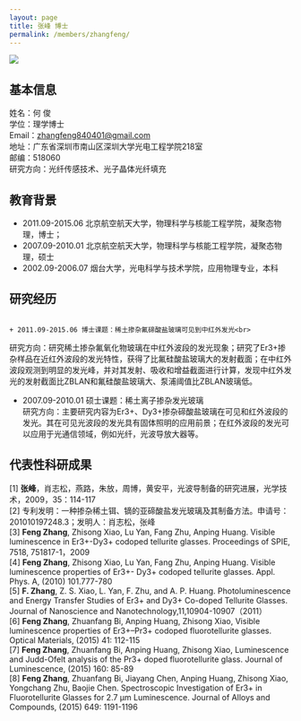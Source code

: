```yaml
---
layout: page
title: 张峰 博士
permalink: /members/zhangfeng/
---
```


<a href="{{ site.baseurl }}/members/zhangfeng/">
<img class="member-avatar" src="{{ site.baseurl }}/images/zhangfeng-92x128.jpg">
</a>

## 基本信息

姓名：何 俊<br/>
学位：理学博士<br/>
Email：zhangfeng840401@gmail.com<br/>
地址：广东省深圳市南山区深圳大学光电工程学院218室<br/>
邮编：518060<br/>
研究方向：光纤传感技术、光子晶体光纤填充<br/>

## 教育背景                                                                                                  

+ 2011.09-2015.06 北京航空航天大学，物理科学与核能工程学院，凝聚态物理，博士；<br>
+ 2007.09-2010.01 北京航空航天大学，物理科学与核能工程学院，凝聚态物理，硕士<br/>
+ 2002.09-2006.07 烟台大学，光电科学与技术学院，应用物理专业，本科<br>


## 研究经历
                                                                                                + 2011.09-2015.06 博士课题：稀土掺杂氟碲酸盐玻璃可见到中红外发光<br>
研究方向：研究稀土掺杂氟氧化物玻璃在中红外波段的发光现象；研究了Er3+掺杂样品在近红外波段的发光特性，获得了比氟硅酸盐玻璃大的发射截面；在中红外波段观测到明显的发光峰，并对其发射、吸收和增益截面进行计算，发现中红外发光的发射截面比ZBLAN和氟硅酸盐玻璃大、泵浦阈值比ZBLAN玻璃低。<br>
+ 2007.09-2010.01 硕士课题：稀土离子掺杂发光玻璃<br>
研究方向：主要研究内容为Er3+、Dy3+掺杂碲酸盐玻璃在可见和红外波段的发光。其在可见光波段的发光具有固体照明的应用前景；在红外波段的发光可以应用于光通信领域，例如光纤，光波导放大器等。<br>


## 代表性科研成果
                                                                                  
[1] **张峰**，肖志松，燕路，朱放，周博，黄安平，光波导制备的研究进展，光学技术，2009，35：114-117<br>
[2] 专利发明：一种掺杂稀土铒、镝的亚碲酸盐发光玻璃及其制备方法。申请号：201010197248.3；发明人：肖志松，张峰 <br>
[3] **Feng Zhang**, Zhisong Xiao, Lu Yan, Fang Zhu, Anping Huang. Visible luminescence in Er3+-Dy3+ codoped tellurite glasses. Proceedings of SPIE, 7518, 751817-1，2009<br>
[4] **Feng Zhang**, Zhisong Xiao, Lu Yan, Fang Zhu, Anping Huang. Visible luminescence properties of Er3+- Dy3+ codoped tellurite glasses. Appl. Phys. A, (2010) 101.777-780<br>
[5] **F. Zhang**, Z. S. Xiao, L. Yan, F. Zhu, and A. P. Huang. Photoluminescence and Energy Transfer Studies of Er3+ and Dy3+ Co-doped Tellurite Glasses. Journal of Nanoscience and Nanotechnology,11,10904-10907（2011）<br>
[6] **Feng Zhang**, Zhuanfang Bi, Anping Huang, Zhisong Xiao, Visible luminescence properties of Er3+–Pr3+ codoped fluorotellurite glasses. Optical Materials, (2015) 41: 112-115<br>
[7] **Feng Zhang**, Zhuanfang Bi, Anping Huang, Zhisong Xiao, Luminescence and Judd-Ofelt analysis of the Pr3+ doped fluorotellurite glass. Journal of Luminescence, (2015) 160: 85-89<br>
[8] **Feng Zhang**, Zhuanfang Bi, Jiayang Chen, Anping Huang, Zhisong Xiao, Yongchang Zhu, Baojie Chen. Spectroscopic Investigation of Er3+ in Fluorotellurite Glasses for 2.7 µm Luminescence. Journal of Alloys and Compounds, (2015) 649: 1191-1196<br>